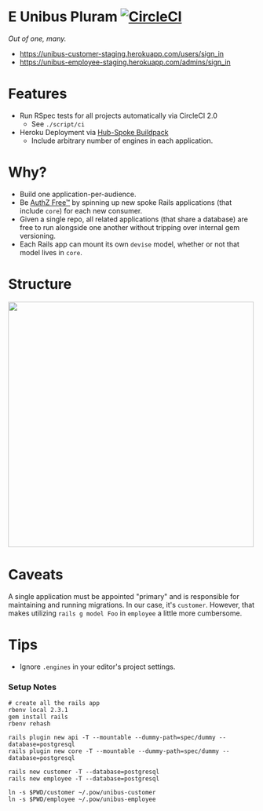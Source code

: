 # E Unibus Pluram [![CircleCI](https://circleci.com/gh/nonrational/unibus/tree/master.svg?style=svg)](https://circleci.com/gh/nonrational/unibus/tree/master)

_Out of one, many._

- https://unibus-customer-staging.herokuapp.com/users/sign_in
- https://unibus-employee-staging.herokuapp.com/admins/sign_in

# Features

- Run RSpec tests for all projects automatically via CircleCI 2.0
  - See `./script/ci`
- Heroku Deployment via [Hub-Spoke Buildpack](https://github.com/nonrational/heroku-buildpack-hub-spoke)
  - Include arbitrary number of engines in each application.

# Why?

- Build one application-per-audience.
- Be [AuthZ Free™](https://www.betterment.com/resources/inside-betterment/engineering/security-framework/) by spinning up new spoke Rails applications (that include `core`) for each new consumer.
- Given a single repo, all related applications (that share a database) are free to run alongside one another without tripping over internal gem versioning.
- Each Rails app can mount its own `devise` model, whether or not that model lives in `core`.

# Structure

<img src='http://i.imgur.com/QXh6frp.png' width=500>

# Caveats

A single application must be appointed "primary" and is responsible for maintaining and running migrations. In our case, it's `customer`. However, that makes utilizing `rails g model Foo` in `employee` a little more cumbersome.

# Tips

- Ignore `.engines` in your editor's project settings.


### Setup Notes

```shell
# create all the rails app
rbenv local 2.3.1
gem install rails
rbenv rehash

rails plugin new api -T --mountable --dummy-path=spec/dummy --database=postgresql
rails plugin new core -T --mountable --dummy-path=spec/dummy --database=postgresql

rails new customer -T --database=postgresql
rails new employee -T --database=postgresql

ln -s $PWD/customer ~/.pow/unibus-customer
ln -s $PWD/employee ~/.pow/unibus-employee
```
